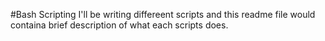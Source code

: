 #Bash Scripting
I'll be writing differeent scripts and this readme file would containa brief description of what each scripts does.
